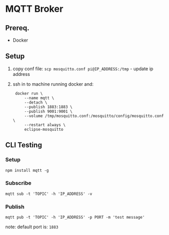 # MQTT Broker

## Prereq.

- Docker

## Setup
1. copy conf file: `scp mosquitto.conf pi@IP_ADDRESS:/tmp` - update ip address
1. ssh in to machine running docker and: 

        docker run \
            --name mqtt \
            --detach \
            --publish 1883:1883 \
            --publish 9001:9001 \
            --volume /tmp/mosquitto.conf:/mosquitto/config/mosquitto.conf \
            --restart always \
            eclipse-mosquitto


<!-- docker run \
    --name mqtt \
    --detach \
    --publish 1883:1883 \
    --publish 9001:9001 \
    --volume mqtt_data:/mosquitto/data \
    --volume mqtt_log:/mosquitto/log \
    --volume /tmp/mosquitto.conf:/mosquitto/config/mosquitto.conf \
    --restart always \
    eclipse-mosquitto -->

        
## CLI Testing

### Setup

    npm install mqtt -g

### Subscribe

    mqtt sub -t 'TOPIC' -h 'IP_ADDRESS' -v

### Publish

    mqtt pub -t 'TOPIC' -h 'IP_ADDRESS' -p PORT -m 'test message'
note: default port is: `1883`